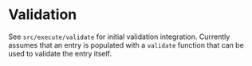 # Validation

See `src/execute/validate` for initial validation integration.
Currently assumes that an entry is populated with a `validate` function that can be used to validate the entry itself.
